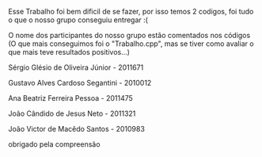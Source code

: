 Esse Trabalho foi bem dificil de se fazer, por isso temos 2 codigos, foi tudo o que o nosso grupo conseguiu entregar :(

O nome dos participantes do nosso grupo estão comentados nos códigos (O que mais conseguimos foi o "Trabalho.cpp", mas se tiver como avaliar o que mais teve resultados positivos...)




Sérgio Glésio de Oliveira Júnior - 2011671

Gustavo Alves Cardoso Segantini - 2010012

Ana Beatriz Ferreira Pessoa - 2011475

João Cândido de Jesus Neto - 2011321

João Victor de Macêdo Santos - 2010983


obrigado pela compreensão
